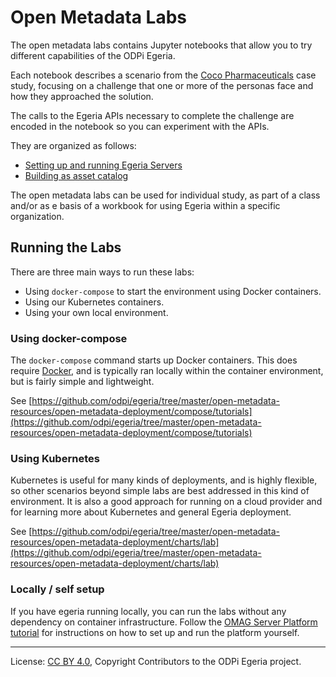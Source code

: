 <!-- SPDX-License-Identifier: CC-BY-4.0 -->
<!-- Copyright Contributors to the ODPi Egeria project. -->


# Open Metadata Labs

The open metadata labs contains Jupyter notebooks
that allow you to try different capabilities of the ODPi Egeria.

Each notebook describes a scenario from the
[Coco Pharmaceuticals](https://github.com/odpi/data-governance/tree/master/docs/coco-pharmaceuticals)
case study, focusing on a challenge that one or more of the personas face and
how they approached the solution.

The calls to the Egeria APIs necessary to complete the challenge are encoded in
the notebook so you can experiment with the APIs.

They are organized as follows:

* [Setting up and running Egeria Servers](administration)
* [Building as asset catalog](asset-management)

The open metadata labs can be used for individual study,
as part of a class and/or as e basis of a workbook for
using Egeria within a specific organization.

## Running the Labs

There are three main ways to run these labs:
* Using `docker-compose` to start the environment using Docker containers.
* Using our Kubernetes containers.
* Using your own local environment.

### Using docker-compose

The `docker-compose` command starts up Docker containers.
This does require [Docker](https://www.docker.com/), and is typically ran locally within
the container environment, but is fairly simple and lightweight.

See [https://github.com/odpi/egeria/tree/master/open-metadata-resources/open-metadata-deployment/compose/tutorials](https://github.com/odpi/egeria/tree/master/open-metadata-resources/open-metadata-deployment/compose/tutorials)


### Using Kubernetes

Kubernetes is useful for many kinds of deployments,
and is highly flexible, so other scenarios beyond simple
labs are best addressed in this kind of environment.
It is also a good approach for running on a cloud provider and for
learning more about Kubernetes and general Egeria deployment.

See [https://github.com/odpi/egeria/tree/master/open-metadata-resources/open-metadata-deployment/charts/lab](https://github.com/odpi/egeria/tree/master/open-metadata-resources/open-metadata-deployment/charts/lab)

### Locally / self setup

If you have egeria running locally, you can run the labs without any dependency on container infrastructure.
Follow the [OMAG Server Platform tutorial](../open-metadata-tutorials/omag-server-tutorial/task-starting-the-omag-server-platform.md)
for instructions on how to set up and run the platform yourself.


----
License: [CC BY 4.0](https://creativecommons.org/licenses/by/4.0/),
Copyright Contributors to the ODPi Egeria project.
